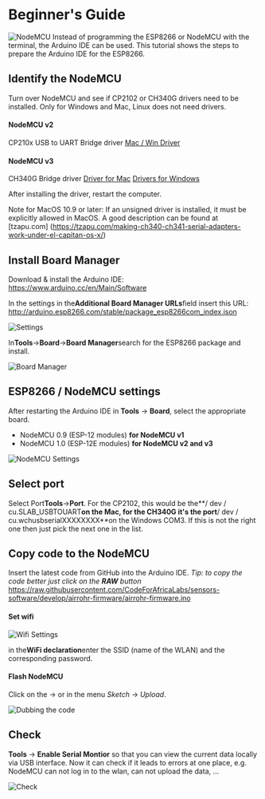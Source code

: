 # Beginner's Guide
![NodeMCU](img/NodeMCU-v2.jpg)
Instead of programming the ESP8266 or NodeMCU with the terminal, the Arduino IDE can be used. This tutorial shows the steps to prepare the Arduino IDE for the ESP8266.

## Identify the NodeMCU
Turn over NodeMCU and see if CP2102 or CH340G drivers need to be installed.
Only for Windows and Mac, Linux does not need drivers.

#### NodeMCU v2
CP210x USB to UART Bridge driver
[Mac / Win Driver](https://www.silabs.com/products/mcu/Pages/USBtoUARTBridgeVCPDrivers.aspx)

#### NodeMCU v3
CH340G Bridge driver
[Driver for Mac](http://www.wch.cn/download/CH341SER_MAC_ZIP.html)
[Drivers for Windows](http://www.arduined.eu/files/CH341SER.zip)

After installing the driver, restart the computer.

Note for MacOS 10.9 or later: If an unsigned driver is installed, it must be explicitly allowed in MacOS. A good description can be found at [tzapu.com] (https://tzapu.com/making-ch340-ch341-serial-adapters-work-under-el-capitan-os-x/)

## Install Board Manager
Download & install the Arduino IDE:
https://www.arduino.cc/en/Main/Software

In the settings in the**Additional Board Manager URLs**field insert this URL: http://arduino.esp8266.com/stable/package_esp8266com_index.json

![Settings](img/Einstellungen.png)

In**Tools**→**Board**→**Board Manager**search for the ESP8266 package and install.

![Board Manager](img/Boardmanager.png)

## ESP8266 / NodeMCU settings
After restarting the Arduino IDE in **Tools** → **Board**, select the appropriate board.
- NodeMCU 0.9 (ESP-12 modules) **for NodeMCU v1**
- NodeMCU 1.0 (ESP-12E modules) **for NodeMCU v2 and v3**

![NodeMCU Settings](img/NodeMCU.jpg)

## Select port
Select Port**Tools**→**Port**.
For the CP2102, this would be the**/ dev / cu.SLAB_USBTOUART**on the Mac, for the CH340G it's the port**/ dev / cu.wchusbserialXXXXXXXX**on the Windows COM3. If this is not the right one then just pick the next one in the list.

## Copy code to the NodeMCU
Insert the latest code from GitHub into the Arduino IDE.
*Tip: to copy the code better just click on the **RAW** button*
https://raw.githubusercontent.com/CodeForAfricaLabs/sensors-software/develop/airrohr-firmware/airrohr-firmware.ino

#### Set wifi
![Wifi Settings](img/Wifi.jpg)

in the**WiFi declaration**enter the SSID (name of the WLAN) and the corresponding password.

#### Flash NodeMCU
Click on the → or in the menu *Sketch* → *Upload*.

![Dubbing the code](img/Uberspielen.jpg)

## Check
**Tools** → **Enable Serial Montior** so that you can view the current data locally via USB interface.
Now it can check if it leads to errors at one place, e.g. NodeMCU can not log in to the wlan, can not upload the data, ...

![Check](img/Uberspielen.jpg)